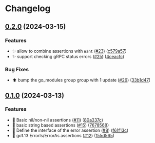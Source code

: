 # Changelog

## [0.2.0](https://github.com/zoido/errassert/compare/v0.1.0...v0.2.0) (2024-03-15)


### Features

* ✨ allow to combine assertions with `Want` ([#23](https://github.com/zoido/errassert/issues/23)) ([c579a57](https://github.com/zoido/errassert/commit/c579a5717e7cfaebc734d14a78d48b87f54af2bd))
* ✨ support checking gRPC status errors ([#25](https://github.com/zoido/errassert/issues/25)) ([4ceacfc](https://github.com/zoido/errassert/commit/4ceacfc570d99addc645ba925539c93ce0439cda))


### Bug Fixes

* ⬆️ bump the go_modules group group with 1 update ([#26](https://github.com/zoido/errassert/issues/26)) ([33b1d47](https://github.com/zoido/errassert/commit/33b1d47f5f22925c4202f125f4cd4b505eb7373b))

## [0.1.0](https://github.com/zoido/errassert/compare/v0.0.1...v0.1.0) (2024-03-13)


### Features

* 🚧 Basic nil/non-nil assertions ([#11](https://github.com/zoido/errassert/issues/11)) ([80a337c](https://github.com/zoido/errassert/commit/80a337cc54a6a19e1b1fcb583ab76142b6216239))
* 🚧 basic string based assertions ([#15](https://github.com/zoido/errassert/issues/15)) ([7678568](https://github.com/zoido/errassert/commit/767856893c1b3ba5454d454f2d2e113c016273bb))
* 🚧 Define the interface of the error assertion ([#8](https://github.com/zoido/errassert/issues/8)) ([f61f13c](https://github.com/zoido/errassert/commit/f61f13cf2d945e43c8c2b5f4cc790ec248e68e86))
* 🚧 go1.13 ErrorIs/ErrorAs assertions ([#12](https://github.com/zoido/errassert/issues/12)) ([155d565](https://github.com/zoido/errassert/commit/155d5651ffbb69b669e37f249184dfbf6f65a585))
